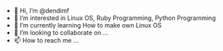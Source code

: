 - 👋 Hi, I’m @dendimf
- 👀 I’m interested in Linux OS, Ruby Programming, Python Programming
- 🌱 I’m currently learning How to make own Linux OS
- 💞️ I’m looking to collaborate on ...
- 📫 How to reach me ...

<!---
dendimf/dendimf is a ✨ special ✨ repository because its `README.md` (this file) appears on your GitHub profile.
You can click the Preview link to take a look at your changes.
--->
